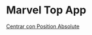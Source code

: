 # Marvel Top App

[Centrar con Position Absolute](https://www.esthersola.com/css-centrar-postion-absolute/)
